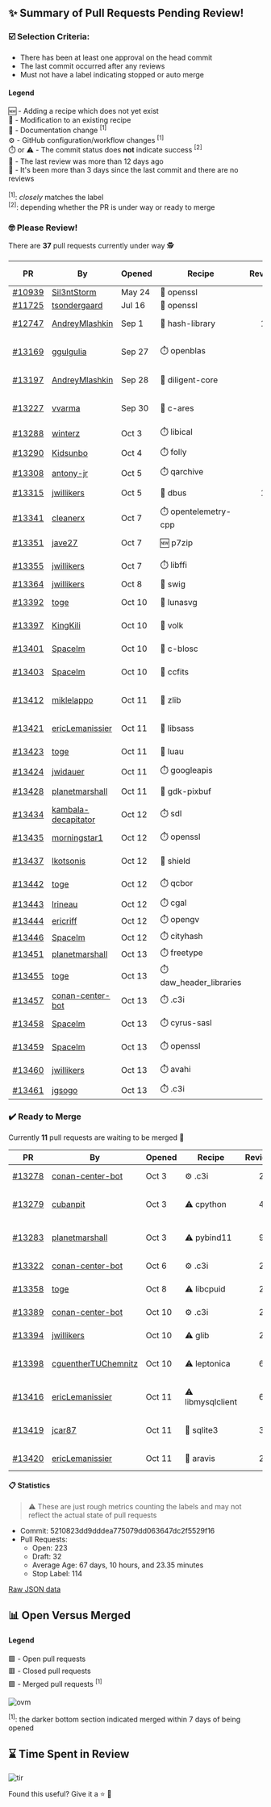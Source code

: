 ## :sparkles: Summary of Pull Requests Pending Review!

### :ballot_box_with_check: Selection Criteria:

- There has been at least one approval on the head commit
- The last commit occurred after any reviews
- Must not have a label indicating stopped or auto merge

#### Legend

:new: - Adding a recipe which does not yet exist<br>
:memo: - Modification to an existing recipe<br>
:green_book: - Documentation change <sup>[1]</sup><br>
:gear: - GitHub configuration/workflow changes <sup>[1]</sup><br>
:stopwatch: or :warning: - The commit status does **not** indicate success <sup>[2]</sup><br>
:bell: - The last review was more than 12 days ago<br>
:eyes: - It's been more than 3 days since the last commit and there are no reviews<br>
<br>
<sup>[1]</sup>: _closely_ matches the label<br>
<sup>[2]</sup>: depending whether the PR is under way or ready to merge

### :nerd_face: Please Review! 

There are **37** pull requests currently under way :detective:

PR | By | Opened | Recipe | Reviews | Last | :stop_sign: Blockers | :star2: Approvers
:---: | --- | --- | --- | :---: | --- | --- | ---
[#10939](https://github.com/conan-io/conan-center-index/pull/10939)|[Sil3ntStorm](https://github.com/Sil3ntStorm)|May 24|:memo: openssl|0|:eyes:||
[#11725](https://github.com/conan-io/conan-center-index/pull/11725)|[tsondergaard](https://github.com/tsondergaard)|Jul 16|:memo: openssl|0|:eyes:||
[#12747](https://github.com/conan-io/conan-center-index/pull/12747)|[AndreyMlashkin](https://github.com/AndreyMlashkin)|Sep 1|:memo: hash-library|10|Oct 11|uilianries|prince-chrismc
[#13169](https://github.com/conan-io/conan-center-index/pull/13169)|[ggulgulia](https://github.com/ggulgulia)|Sep 27|:stopwatch: openblas|2|Sep 27 :bell:||
[#13197](https://github.com/conan-io/conan-center-index/pull/13197)|[AndreyMlashkin](https://github.com/AndreyMlashkin)|Sep 28|:memo: diligent-core|9|Oct 12||prince-chrismc
[#13227](https://github.com/conan-io/conan-center-index/pull/13227)|[vvarma](https://github.com/vvarma)|Sep 30|:memo: c-ares|3|Sep 30 :bell:|uilianries|jwillikers
[#13288](https://github.com/conan-io/conan-center-index/pull/13288)|[winterz](https://github.com/winterz)|Oct 3|:stopwatch: libical|0|:eyes:||
[#13290](https://github.com/conan-io/conan-center-index/pull/13290)|[Kidsunbo](https://github.com/Kidsunbo)|Oct 4|:stopwatch: folly|3|Oct 12||prince-chrismc
[#13308](https://github.com/conan-io/conan-center-index/pull/13308)|[antony-jr](https://github.com/antony-jr)|Oct 5|:stopwatch: qarchive|0|:eyes:||
[#13315](https://github.com/conan-io/conan-center-index/pull/13315)|[jwillikers](https://github.com/jwillikers)|Oct 5|:memo: dbus|11|Oct 11||prince-chrismc
[#13341](https://github.com/conan-io/conan-center-index/pull/13341)|[cleanerx](https://github.com/cleanerx)|Oct 7|:stopwatch: opentelemetry-cpp|0|:eyes:||
[#13351](https://github.com/conan-io/conan-center-index/pull/13351)|[jave27](https://github.com/jave27)|Oct 7|:new: p7zip|2|Oct 13||uilianries
[#13355](https://github.com/conan-io/conan-center-index/pull/13355)|[jwillikers](https://github.com/jwillikers)|Oct 7|:stopwatch: libffi|2|Oct 12||
[#13364](https://github.com/conan-io/conan-center-index/pull/13364)|[jwillikers](https://github.com/jwillikers)|Oct 8|:memo: swig|0|:eyes:||
[#13392](https://github.com/conan-io/conan-center-index/pull/13392)|[toge](https://github.com/toge)|Oct 10|:memo: lunasvg|4|Oct 12||jwillikers
[#13397](https://github.com/conan-io/conan-center-index/pull/13397)|[KingKili](https://github.com/KingKili)|Oct 10|:memo: volk|1|Oct 12||prince-chrismc
[#13401](https://github.com/conan-io/conan-center-index/pull/13401)|[SpaceIm](https://github.com/SpaceIm)|Oct 10|:memo: c-blosc|5|Oct 11||jwillikers
[#13403](https://github.com/conan-io/conan-center-index/pull/13403)|[SpaceIm](https://github.com/SpaceIm)|Oct 10|:memo: ccfits|2|Oct 12||jwillikers
[#13412](https://github.com/conan-io/conan-center-index/pull/13412)|[miklelappo](https://github.com/miklelappo)|Oct 11|:memo: zlib|4|Oct 13||prince-chrismc, mlappo
[#13421](https://github.com/conan-io/conan-center-index/pull/13421)|[ericLemanissier](https://github.com/ericLemanissier)|Oct 11|:memo: libsass|2|Oct 12||jwillikers
[#13423](https://github.com/conan-io/conan-center-index/pull/13423)|[toge](https://github.com/toge)|Oct 11|:memo: luau|2|Oct 12||jwillikers
[#13424](https://github.com/conan-io/conan-center-index/pull/13424)|[jwidauer](https://github.com/jwidauer)|Oct 11|:stopwatch: googleapis|0|||
[#13428](https://github.com/conan-io/conan-center-index/pull/13428)|[planetmarshall](https://github.com/planetmarshall)|Oct 11|:memo: gdk-pixbuf|1|Oct 12||jwillikers
[#13434](https://github.com/conan-io/conan-center-index/pull/13434)|[kambala-decapitator](https://github.com/kambala-decapitator)|Oct 12|:stopwatch: sdl|1|Oct 12||prince-chrismc
[#13435](https://github.com/conan-io/conan-center-index/pull/13435)|[morningstar1](https://github.com/morningstar1)|Oct 12|:stopwatch: openssl|1|Oct 12||prince-chrismc
[#13437](https://github.com/conan-io/conan-center-index/pull/13437)|[lkotsonis](https://github.com/lkotsonis)|Oct 12|:memo: shield|1|Oct 12||prince-chrismc
[#13442](https://github.com/conan-io/conan-center-index/pull/13442)|[toge](https://github.com/toge)|Oct 12|:stopwatch: qcbor|1|Oct 12||jwillikers
[#13443](https://github.com/conan-io/conan-center-index/pull/13443)|[lrineau](https://github.com/lrineau)|Oct 12|:stopwatch: cgal|0|||
[#13444](https://github.com/conan-io/conan-center-index/pull/13444)|[ericriff](https://github.com/ericriff)|Oct 12|:stopwatch: opengv|0|||
[#13446](https://github.com/conan-io/conan-center-index/pull/13446)|[SpaceIm](https://github.com/SpaceIm)|Oct 12|:stopwatch: cityhash|0|||
[#13451](https://github.com/conan-io/conan-center-index/pull/13451)|[planetmarshall](https://github.com/planetmarshall)|Oct 13|:stopwatch: freetype|0|||
[#13455](https://github.com/conan-io/conan-center-index/pull/13455)|[toge](https://github.com/toge)|Oct 13|:stopwatch: daw_header_libraries|0|||
[#13457](https://github.com/conan-io/conan-center-index/pull/13457)|[conan-center-bot](https://github.com/conan-center-bot)|Oct 13|:stopwatch: .c3i|1|Oct 13||prince-chrismc
[#13458](https://github.com/conan-io/conan-center-index/pull/13458)|[SpaceIm](https://github.com/SpaceIm)|Oct 13|:stopwatch: cyrus-sasl|1|Oct 13||jwillikers
[#13459](https://github.com/conan-io/conan-center-index/pull/13459)|[SpaceIm](https://github.com/SpaceIm)|Oct 13|:stopwatch: openssl|1|Oct 13||jwillikers
[#13460](https://github.com/conan-io/conan-center-index/pull/13460)|[jwillikers](https://github.com/jwillikers)|Oct 13|:stopwatch: avahi|1|Oct 13||prince-chrismc
[#13461](https://github.com/conan-io/conan-center-index/pull/13461)|[jgsogo](https://github.com/jgsogo)|Oct 13|:stopwatch: .c3i|0|:eyes:||


### :heavy_check_mark: Ready to Merge 

Currently **11** pull requests are waiting to be merged :tada:


PR | By | Opened | Recipe | Reviews | :star2: Approvers
:---: | --- | --- | --- | :---: | ---
[#13278](https://github.com/conan-io/conan-center-index/pull/13278)|[conan-center-bot](https://github.com/conan-center-bot)|Oct 3|:gear: .c3i|2|uilianries, prince-chrismc
[#13279](https://github.com/conan-io/conan-center-index/pull/13279)|[cubanpit](https://github.com/cubanpit)|Oct 3|:warning: cpython|4|uilianries, prince-chrismc, jwillikers
[#13283](https://github.com/conan-io/conan-center-index/pull/13283)|[planetmarshall](https://github.com/planetmarshall)|Oct 3|:warning: pybind11|9|jwillikers, prince-chrismc, uilianries
[#13322](https://github.com/conan-io/conan-center-index/pull/13322)|[conan-center-bot](https://github.com/conan-center-bot)|Oct 6|:gear: .c3i|2|uilianries, prince-chrismc
[#13358](https://github.com/conan-io/conan-center-index/pull/13358)|[toge](https://github.com/toge)|Oct 8|:warning: libcpuid|2|jwillikers, uilianries
[#13389](https://github.com/conan-io/conan-center-index/pull/13389)|[conan-center-bot](https://github.com/conan-center-bot)|Oct 10|:gear: .c3i|2|uilianries, prince-chrismc
[#13394](https://github.com/conan-io/conan-center-index/pull/13394)|[jwillikers](https://github.com/jwillikers)|Oct 10|:warning: glib|2|ericLemanissier, prince-chrismc
[#13398](https://github.com/conan-io/conan-center-index/pull/13398)|[cguentherTUChemnitz](https://github.com/cguentherTUChemnitz)|Oct 10|:warning: leptonica|6|jwillikers, prince-chrismc, uilianries
[#13416](https://github.com/conan-io/conan-center-index/pull/13416)|[ericLemanissier](https://github.com/ericLemanissier)|Oct 11|:warning: libmysqlclient|6|jwillikers, prince-chrismc, uilianries
[#13419](https://github.com/conan-io/conan-center-index/pull/13419)|[jcar87](https://github.com/jcar87)|Oct 11|:memo: sqlite3|3|danimtb, prince-chrismc, uilianries
[#13420](https://github.com/conan-io/conan-center-index/pull/13420)|[ericLemanissier](https://github.com/ericLemanissier)|Oct 11|:memo: aravis|2|jwillikers, uilianries


#### :clipboard: Statistics

> :warning: These are just rough metrics counting the labels and may not reflect the actual state of pull requests

- Commit: 5210823dd9dddea775079dd063647dc2f5529f16
- Pull Requests:
	- Open: 223
	- Draft: 32
	- Average Age: 67 days, 10 hours, and 23.35 minutes
	- Stop Label: 114
	

[Raw JSON data](https://raw.githubusercontent.com/prince-chrismc/conan-center-index-pending-review/raw-data/pending-review.json)

## :bar_chart: Open Versus Merged

#### Legend

:green_square: - Open pull requests<br>
:red_square: - Closed pull requests<br>
:purple_square: - Merged pull requests <sup>[1]</sup><br>

![ovm](https://github.com/prince-chrismc/conan-center-index-pending-review/blob/raw-data/open-versus-merged.gif?raw=true)

<sup>[1]</sup>: the darker bottom section indicated merged within 7 days of being opened

## :hourglass: Time Spent in Review

![tir](https://github.com/prince-chrismc/conan-center-index-pending-review/blob/raw-data/time-in-review.png?raw=true)

Found this useful? Give it a :star: :pray:
	